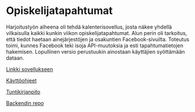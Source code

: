 # Opiskelijatapahtumat
Harjoitustyön aiheena oli tehdä kalenterisovellus, josta näkee yhdellä vilkaisulla kaikki kunkin viikon opiskelijatapahtumat. Alun perin oli tarkoitus, että tiedot haetaan ainejärjestöjen ja osakuntien Facebook-sivuilta. Toteutus toimi, kunnes Facebook teki isoja API-muutoksia ja esti tapahtumatietojen hakemisen. Lopullinen versio perustuukin ainostaan käyttäjien syöttämään dataan.

[Linkki sovellukseen](http://opiskelijatapahtumat.herokuapp.com)

[Käyttöohjeet](https://github.com/hanninev/opiskelijatapahtumat/blob/master/Käyttöohjeet.md)

[Tuntikirjanpito](https://github.com/hanninev/opiskelijatapahtumat/blob/master/Tuntikirjanpito.md)

[Backendin repo](https://github.com/hanninev/opiskelijatapahtumat-backend)

